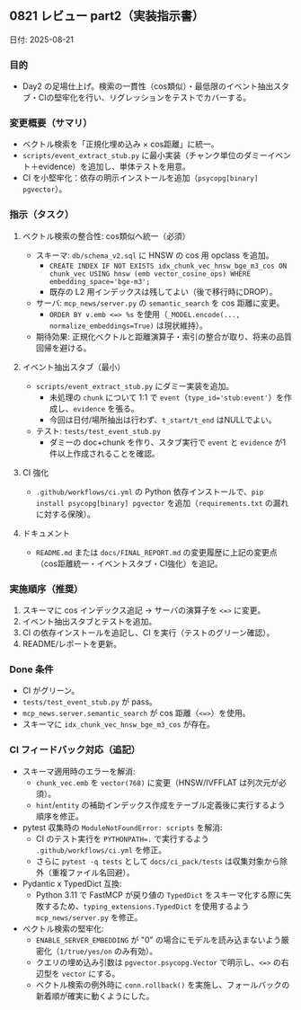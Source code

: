 ## 0821 レビュー part2（実装指示書）

日付: 2025-08-21

### 目的
- Day2 の足場仕上げ。検索の一貫性（cos類似）・最低限のイベント抽出スタブ・CIの堅牢化を行い、リグレッションをテストでカバーする。

### 変更概要（サマリ）
- ベクトル検索を「正規化埋め込み × cos距離」に統一。
- `scripts/event_extract_stub.py` に最小実装（チャンク単位のダミーイベント＋evidence）を追加し、単体テストを用意。
- CI を小堅牢化：依存の明示インストールを追加（`psycopg[binary] pgvector`）。

### 指示（タスク）
1) ベクトル検索の整合性: cos類似へ統一（必須）
   - スキーマ: `db/schema_v2.sql` に HNSW の cos 用 opclass を追加。
     - `CREATE INDEX IF NOT EXISTS idx_chunk_vec_hnsw_bge_m3_cos ON chunk_vec USING hnsw (emb vector_cosine_ops) WHERE embedding_space='bge-m3';`
     - 既存の L2 用インデックスは残してよい（後で移行時にDROP）。
   - サーバ: `mcp_news/server.py` の `semantic_search` を cos 距離に変更。
     - `ORDER BY v.emb <=> %s` を使用（`_MODEL.encode(..., normalize_embeddings=True)` は現状維持）。
   - 期待効果: 正規化ベクトルと距離演算子・索引の整合が取り、将来の品質回帰を避ける。

2) イベント抽出スタブ（最小）
   - `scripts/event_extract_stub.py` にダミー実装を追加。
     - 未処理の `chunk` について 1:1 で `event`（`type_id='stub:event'`）を作成し、`evidence` を張る。
     - 今回は日付/場所抽出は行わず、`t_start/t_end` はNULLでよい。
   - テスト: `tests/test_event_stub.py`
     - ダミーの doc+chunk を作り、スタブ実行で `event` と `evidence` が1件以上作成されることを確認。

3) CI 強化
   - `.github/workflows/ci.yml` の Python 依存インストールで、`pip install psycopg[binary] pgvector` を追加（`requirements.txt` の漏れに対する保険）。

4) ドキュメント
   - `README.md` または `docs/FINAL_REPORT.md` の変更履歴に上記の変更点（cos距離統一・イベントスタブ・CI強化）を追記。

### 実施順序（推奨）
1. スキーマに cos インデックス追記 → サーバの演算子を `<=>` に変更。
2. イベント抽出スタブとテストを追加。
3. CI の依存インストールを追記し、CI を実行（テストのグリーン確認）。
4. README/レポートを更新。

### Done 条件
- CI がグリーン。
- `tests/test_event_stub.py` が pass。
- `mcp_news.server.semantic_search` が cos 距離（`<=>`）を使用。
- スキーマに `idx_chunk_vec_hnsw_bge_m3_cos` が存在。

### CI フィードバック対応（追記）
- スキーマ適用時のエラーを解消:
  - `chunk_vec.emb` を `vector(768)` に変更（HNSW/IVFFLAT は列次元が必須）。
  - `hint`/`entity` の補助インデックス作成をテーブル定義後に実行するよう順序を修正。
- pytest 収集時の `ModuleNotFoundError: scripts` を解消:
  - CI のテスト実行を `PYTHONPATH=.` で実行するよう `.github/workflows/ci.yml` を修正。
  - さらに `pytest -q tests` として `docs/ci_pack/tests` は収集対象から除外（重複ファイル名回避）。
- Pydantic x TypedDict 互換:
  - Python 3.11 で FastMCP が戻り値の `TypedDict` をスキーマ化する際に失敗するため、`typing_extensions.TypedDict` を使用するよう `mcp_news/server.py` を修正。
- ベクトル検索の堅牢化:
  - `ENABLE_SERVER_EMBEDDING` が "0" の場合にモデルを読み込まないよう厳密化（`1/true/yes/on` のみ有効）。
  - クエリの埋め込み引数は `pgvector.psycopg.Vector` で明示し、`<=>` の右辺型を `vector` にする。
  - ベクトル検索の例外時に `conn.rollback()` を実施し、フォールバックの新着順が確実に動くようにした。
